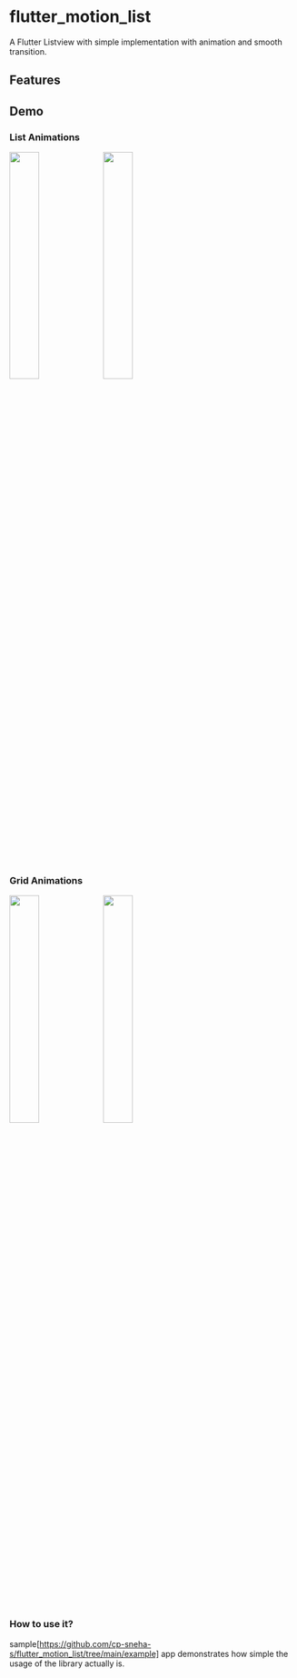 # flutter_motion_list

A Flutter Listview with simple implementation with animation and smooth transition.

## Features

## Demo

### List Animations
<img src="art/list.gif" width="32%"> <img src="art/list1.gif" width="32%"> 

### Grid Animations
<img src="art/grid.gif" width="32%"> <img src="art/grid1.gif" width="32%">

### How to use it?
sample[https://github.com/cp-sneha-s/flutter_motion_list/tree/main/example] app demonstrates how simple the usage of the library actually is.
